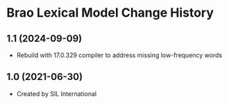 Brao Lexical Model Change History
====================

1.1 (2024-09-09)
----------------
* Rebuild with 17.0.329 compiler to address missing low-frequency words

1.0 (2021-06-30)
----------------
* Created by SIL International
